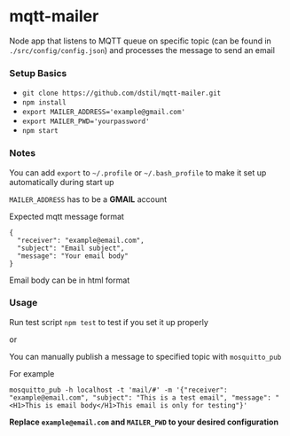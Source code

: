# mqtt-mailer

Node app that listens to MQTT queue on specific topic (can be found in `./src/config/config.json`) and processes the message to send an email

### Setup Basics
- `git clone https://github.com/dstil/mqtt-mailer.git`
- `npm install`
- `export MAILER_ADDRESS='example@gmail.com'`
- `export MAILER_PWD='yourpassword'`
- `npm start`


### Notes
You can add `export` to `~/.profile` or `~/.bash_profile` to make it set up automatically during start up

`MAILER_ADDRESS` has to be a **GMAIL** account

Expected mqtt message format
```
{
  "receiver": "example@email.com",
  "subject": "Email subject",
  "message": "Your email body"
}
```
Email body can be in html format

### Usage
Run test script `npm test` to test if you set it up properly

or

You can manually publish a message to specified topic with `mosquitto_pub`

For example

`mosquitto_pub -h localhost -t 'mail/#' -m '{"receiver": "example@email.com", "subject": "This is a test email", "message": "<H1>This is email body</H1>This email is only for testing"}'`

**Replace `example@email.com` and `MAILER_PWD` to your desired configuration**